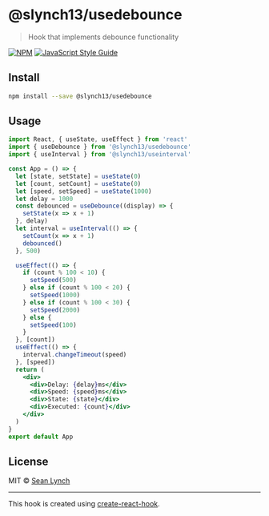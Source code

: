 # @slynch13/usedebounce

> Hook that implements debounce functionality

[![NPM](https://img.shields.io/npm/v/@slynch13/usedebounce.svg)](https://www.npmjs.com/package/@slynch13/usedebounce) [![JavaScript Style Guide](https://img.shields.io/badge/code_style-standard-brightgreen.svg)](https://standardjs.com)

## Install

```bash
npm install --save @slynch13/usedebounce
```

## Usage

```jsx
import React, { useState, useEffect } from 'react'
import { useDebounce } from '@slynch13/usedebounce'
import { useInterval } from '@slynch13/useinterval'

const App = () => {
  let [state, setState] = useState(0)
  let [count, setCount] = useState(0)
  let [speed, setSpeed] = useState(1000)
  let delay = 1000
  const debounced = useDebounce((display) => {
    setState(x => x + 1)
  }, delay)
  let interval = useInterval(() => {
    setCount(x => x + 1)
    debounced()
  }, 500)

  useEffect(() => {
    if (count % 100 < 10) {
      setSpeed(500)
    } else if (count % 100 < 20) {
      setSpeed(1000)
    } else if (count % 100 < 30) {
      setSpeed(2000)
    } else {
      setSpeed(100)
    }
  }, [count])
  useEffect(() => {
    interval.changeTimeout(speed)
  }, [speed])
  return (
    <div>
      <div>Delay: {delay}ms</div>
      <div>Speed: {speed}ms</div>
      <div>State: {state}</div>
      <div>Executed: {count}</div>
    </div>
  )
}
export default App
```

## License

MIT © [Sean Lynch](https://github.com/slynch13)

---

This hook is created using [create-react-hook](https://github.com/hermanya/create-react-hook).
